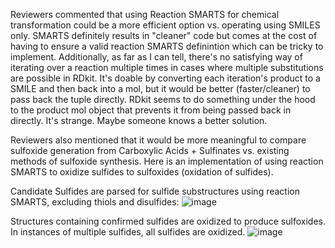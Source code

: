 Reviewers commented that using Reaction SMARTS for chemical transformation could be a more efficient option vs. operating using SMILES only. SMARTS definitely results in "cleaner" code but comes at the cost of having to ensure a valid reaction SMARTS definintion which can be tricky to implement. Additionally, as far as I can tell, there's no satisfying way of iterating over a reaction multiple times in cases where multiple substitutions are possible in RDkit. It's doable by converting each iteration's product to a SMILE and then back into a mol, but it would be better (faster/cleaner) to pass back the tuple directly. RDkit seems to do something under the hood to the product mol object that prevents it from being passed back in directly. It's strange. Maybe someone knows a better solution. 

Reviewers also mentioned that it would be more meaningful to compare sulfoxide generation from Carboxylic Acids + Sulfinates vs. existing methods of sulfoxide synthesis.
Here is an implementation of using reaction SMARTS to oxidize sulfides to sulfoxides (oxidation of sulfides). 

Candidate Sulfides are parsed for sulfide substructures using reaction SMARTS, excluding thiols and disulfides:
![image](https://user-images.githubusercontent.com/49004818/183739427-1ca2b405-fba6-4b90-9f9b-4ca54d4dab9f.png)

Structures containing confirmed sulfides are oxidized to produce sulfoxides. In instances of multiple sulfides, all sulfides are oxidized.
![image](https://user-images.githubusercontent.com/49004818/183739652-40d0051e-482a-40e0-b9b0-a86b55901084.png)
